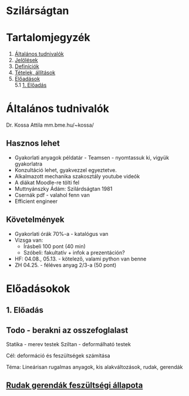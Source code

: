 # Szilárságtan

# Tartalomjegyzék
1. [Általános tudnivalók](#általános-tudnivalók)
2. [Jelölések](#jelölések)
3. [Definíciók](#definiciók)
4. [Tételek, állítások](#tételek-állítások)
5. [Előadások](#előadások) \
    5.1 [1. Előadás](#1-előadás)

# Általános tudnivalók

Dr. Kossa Attila
mm.bme.hu/~kossa/

## Hasznos lehet
* Gyakorlati anyagok példatár - Teamsen - nyomtassuk ki, vigyük gyakorlatra
* Konzultáció lehet, gyakvezzel egyeztetve.
* Alkalmazott mechanika szakosztály youtube videók
* A diákat Moodle-re tölti fel
* Muttnyánszky Ádám: Szilárdságtan 1981
* Csernák pdf - valahol fenn van
* Efficient engineer

## Követelmények
* Gyakorlati órák 70%-a - katalógus van
* Vizsga van:
    * Írásbeli 100 pont (40 min)
    * Szóbeli: fakultatív + infok a prezentáción?
* HF: 04.08., 05.13. - kötelező, valami python van benne
* ZH 04.25. - féléves anyag 2/3-a (50 pont)

# Előadásokok

## 1. Előadás

## Todo - berakni az osszefoglalast

Statika - merev testek
Sziltan - deformálható testek

Cél: deformáció és feszültségek számítása

Téma: Lineárisan rugalmas anyagok, kis alakváltozások, rudak, gerendák

## [Rudak gerendák feszültségi állapota](rudak-gerendak-feszultsegi-allapota.md)

